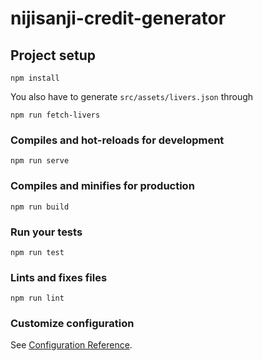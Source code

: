 # nijisanji-credit-generator

## Project setup
```
npm install
```
You also have to generate `src/assets/livers.json` through
```
npm run fetch-livers
```

### Compiles and hot-reloads for development
```
npm run serve
```

### Compiles and minifies for production
```
npm run build
```

### Run your tests
```
npm run test
```

### Lints and fixes files
```
npm run lint
```

### Customize configuration
See [Configuration Reference](https://cli.vuejs.org/config/).
